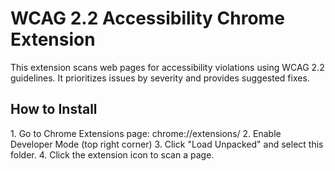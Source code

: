 # WCAG 2.2 Accessibility Chrome Extension

This extension scans web pages for accessibility violations using WCAG 2.2 guidelines.
It prioritizes issues by severity and provides suggested fixes.

## How to Install
1.⁠ ⁠Go to Chrome Extensions page: chrome://extensions/
2.⁠ ⁠Enable Developer Mode (top right corner)
3.⁠ ⁠Click "Load Unpacked" and select this folder.
4.⁠ ⁠Click the extension icon to scan a page.